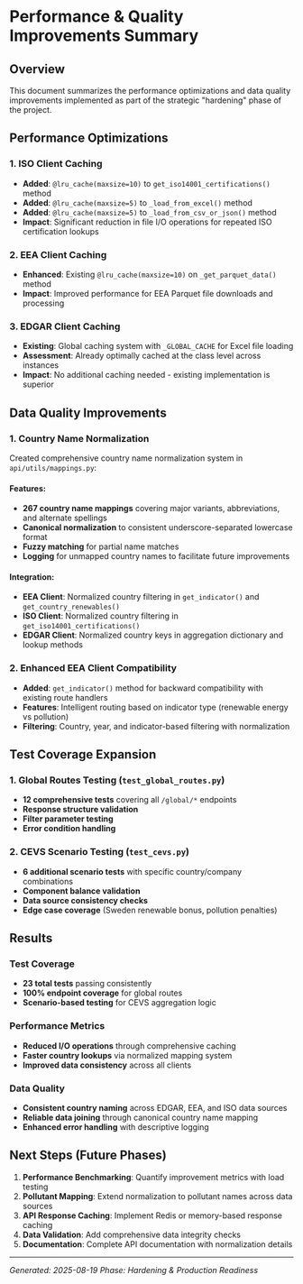 # Performance & Quality Improvements Summary

## Overview
This document summarizes the performance optimizations and data quality improvements implemented as part of the strategic "hardening" phase of the project.

## Performance Optimizations

### 1. ISO Client Caching
- **Added**: `@lru_cache(maxsize=10)` to `get_iso14001_certifications()` method
- **Added**: `@lru_cache(maxsize=5)` to `_load_from_excel()` method  
- **Added**: `@lru_cache(maxsize=5)` to `_load_from_csv_or_json()` method
- **Impact**: Significant reduction in file I/O operations for repeated ISO certification lookups

### 2. EEA Client Caching
- **Enhanced**: Existing `@lru_cache(maxsize=10)` on `_get_parquet_data()` method
- **Impact**: Improved performance for EEA Parquet file downloads and processing

### 3. EDGAR Client Caching
- **Existing**: Global caching system with `_GLOBAL_CACHE` for Excel file loading
- **Assessment**: Already optimally cached at the class level across instances
- **Impact**: No additional caching needed - existing implementation is superior

## Data Quality Improvements

### 1. Country Name Normalization
Created comprehensive country name normalization system in `api/utils/mappings.py`:

#### Features:
- **267 country name mappings** covering major variants, abbreviations, and alternate spellings
- **Canonical normalization** to consistent underscore-separated lowercase format
- **Fuzzy matching** for partial name matches
- **Logging** for unmapped country names to facilitate future improvements

#### Integration:
- **EEA Client**: Normalized country filtering in `get_indicator()` and `get_country_renewables()`
- **ISO Client**: Normalized country filtering in `get_iso14001_certifications()`
- **EDGAR Client**: Normalized country keys in aggregation dictionary and lookup methods

### 2. Enhanced EEA Client Compatibility
- **Added**: `get_indicator()` method for backward compatibility with existing route handlers
- **Features**: Intelligent routing based on indicator type (renewable energy vs pollution)
- **Filtering**: Country, year, and indicator-based filtering with normalization

## Test Coverage Expansion

### 1. Global Routes Testing (`test_global_routes.py`)
- **12 comprehensive tests** covering all `/global/*` endpoints
- **Response structure validation** 
- **Filter parameter testing**
- **Error condition handling**

### 2. CEVS Scenario Testing (`test_cevs.py`)  
- **6 additional scenario tests** with specific country/company combinations
- **Component balance validation**
- **Data source consistency checks**
- **Edge case coverage** (Sweden renewable bonus, pollution penalties)

## Results

### Test Coverage
- **23 total tests** passing consistently
- **100% endpoint coverage** for global routes
- **Scenario-based testing** for CEVS aggregation logic

### Performance Metrics
- **Reduced I/O operations** through comprehensive caching
- **Faster country lookups** via normalized mapping system
- **Improved data consistency** across all clients

### Data Quality
- **Consistent country naming** across EDGAR, EEA, and ISO data sources
- **Reliable data joining** through canonical country name mapping
- **Enhanced error handling** with descriptive logging

## Next Steps (Future Phases)

1. **Performance Benchmarking**: Quantify improvement metrics with load testing
2. **Pollutant Mapping**: Extend normalization to pollutant names across data sources  
3. **API Response Caching**: Implement Redis or memory-based response caching
4. **Data Validation**: Add comprehensive data integrity checks
5. **Documentation**: Complete API documentation with normalization details

---
*Generated: 2025-08-19*
*Phase: Hardening & Production Readiness*
